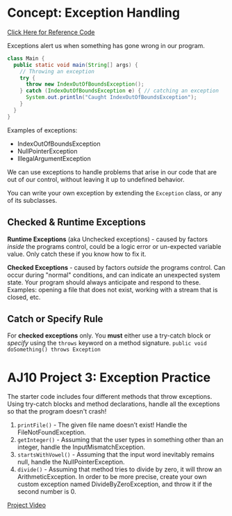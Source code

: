 # Concept: Exception Handling

[Click Here for Reference Code](https://repl.it/@JuniLearning/AJ10-Exceptions)

Exceptions alert us when something has gone wrong in our program.

```java
class Main {
  public static void main(String[] args) {
    // Throwing an exception
    try {
      throw new IndexOutOfBoundsException();
    } catch (IndexOutOfBoundsException e) { // catching an exception
      System.out.println("Caught IndexOutOfBoundsException");
    }
  }
}
```



Examples of exceptions:

- IndexOutOfBoundsException
- NullPointerException
- IllegalArgumentException

We can use exceptions to handle problems that arise in our code that are out of our control, without leaving it up to undefined behavior.

You can write your own exception by extending the `Exception` class, or any of its subclasses.

## Checked & Runtime Exceptions

**Runtime Exceptions** (aka Unchecked exceptions) - caused by factors *inside* the programs control, could be a logic error or un-expected variable value. 
Only catch these if you know how to fix it.

**Checked Exceptions** - caused by factors *outside* the programs control. Can occur during "normal" conditions, and can indicate an unexpected system state. 
Your program should always anticipate and respond to these. Examples: opening a file that does not exist, working with a stream that is closed, etc.

## Catch or Specify Rule

For **checked exceptions** only. You **must** either use a try-catch block or *specify* using the `throws` keyword on a method signature.
`public void doSomething() throws Exception`

# AJ10 Project 3: Exception Practice

The starter code includes four different methods that throw exceptions. Using try-catch blocks and method declarations, handle all the exceptions so that the program doesn't crash!

1) `printFile()` - The given file name doesn’t exist! Handle the FileNotFoundException.
2) `getInteger()` - Assuming that the user types in something other than an integer, handle the InputMismatchException.
3) `startsWithVowel()` - Assuming that the input word inevitably remains null, handle the NullPointerException.
4) `divide()` - Assuming that method tries to divide by zero, it will throw an ArithmeticException. In order to be more precise, create your own custom exception named DivideByZeroException, and throw it if the second number is 0.

[Project Video](https://static.junilearning.com/java_level_3/aj_10_exception_practice.mp4)